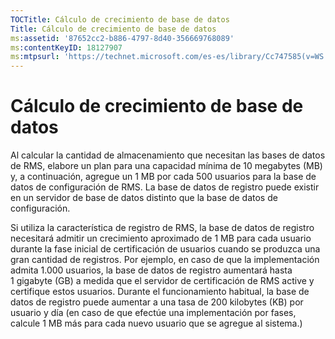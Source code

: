 ```yaml
---
TOCTitle: Cálculo de crecimiento de base de datos
Title: Cálculo de crecimiento de base de datos
ms:assetid: '87652cc2-b886-4797-8d40-356669768089'
ms:contentKeyID: 18127907
ms:mtpsurl: 'https://technet.microsoft.com/es-es/library/Cc747585(v=WS.10)'
---
```


Cálculo de crecimiento de base de datos
=======================================

Al calcular la cantidad de almacenamiento que necesitan las bases de datos de RMS, elabore un plan para una capacidad mínima de 10 megabytes (MB) y, a continuación, agregue un 1 MB por cada 500 usuarios para la base de datos de configuración de RMS. La base de datos de registro puede existir en un servidor de base de datos distinto que la base de datos de configuración.

Si utiliza la característica de registro de RMS, la base de datos de registro necesitará admitir un crecimiento aproximado de 1 MB para cada usuario durante la fase inicial de certificación de usuarios cuando se produzca una gran cantidad de registros. Por ejemplo, en caso de que la implementación admita 1.000 usuarios, la base de datos de registro aumentará hasta 1 gigabyte (GB) a medida que el servidor de certificación de RMS active y certifique estos usuarios. Durante el funcionamiento habitual, la base de datos de registro puede aumentar a una tasa de 200 kilobytes (KB) por usuario y día (en caso de que efectúe una implementación por fases, calcule 1 MB más para cada nuevo usuario que se agregue al sistema.)
